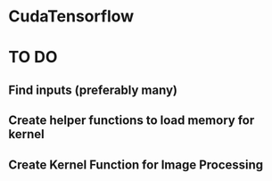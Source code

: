 # CudaTensorflow

# TO DO

## Find inputs (preferably many)
## Create helper functions to load memory for kernel
## Create Kernel Function for Image Processing

